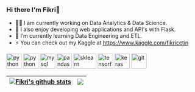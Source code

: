### Hi there I'm Fikri👋

- 👩‍💻 I am currently working on Data Analytics & Data Science.
- 🌱 I also enjoy developing web applications and API's with Flask.
- 👯 I’m currently learning Data Engineering and ETL.
- ⚡ You can check out my Kaggle at https://www.kaggle.com/fikricetin

<p align="left"> 
  <img src="https://upload.wikimedia.org/wikipedia/commons/thumb/c/c3/Python-logo-notext.svg/1869px-Python-logo-notext.svg.png" alt="python" width="40" height="40"/>
  <img src="https://www.vectorlogo.zone/logos/pocoo_flask/pocoo_flask-ar21.svg" alt="python" width="40" height="40"/>
  <img src="https://www.vectorlogo.zone/logos/mysql/mysql-official.svg" alt='mysql' width="40" height="40">
  <img src="https://seeklogo.com/images/P/pandas-logo-776F6D45BB-seeklogo.com.png" alt='pandas' width="40" height="40">
  <img src="https://upload.wikimedia.org/wikipedia/commons/thumb/0/05/Scikit_learn_logo_small.svg/2560px-Scikit_learn_logo_small.svg.png" alt='sklearn' width="60" height="40">
  <img src="https://www.vectorlogo.zone/logos/tensorflow/tensorflow-icon.svg" alt="tensorflow" width="40" height="40"/>
   <img src="https://upload.wikimedia.org/wikipedia/commons/a/ae/Keras_logo.svg" alt="keras" width="40" height="40"/>
    <img src="https://icongr.am/devicon/git-original.svg?size=128&color=currentColor" alt="git" width="40" height="40"/> 
</p>

| <a href="https://github.com/anuraghazra/github-readme-stats"><img align="center" src="https://github-readme-stats.vercel.app/api?username=cetinfikri07&show_icons=true&include_all_commits=true&theme=radical&hide_border=true" alt="Fikri's github stats" /></a> | <a href="https://github.com/anuraghazra/github-readme-stats"><img align="center" src="https://github-readme-stats.vercel.app/api/top-langs/?username=cetinfikri07&layout=compact&theme=radical&hide_border=true" /></a> |
| ------------- | ------------- |

<!--
[![Top Langs](https://github-readme-stats.vercel.app/api/top-langs/?username=cetinfikri07&size_weight=0.5&count_weight=0.5&theme=radical)](https://github.com/anuraghazra/github-readme-stats)
![Fikri's GitHub stats](https://github-readme-stats.vercel.app/api?username=cetinfikri07&show_icons=true&theme=radical)

-->


